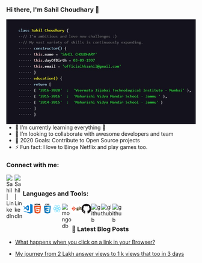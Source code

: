 ### Hi there, I'm Sahil Choudhary 👋

<img align="left" alt="Sahil | LinkedIn"  src="a.jpg" />
<br/>

- 🌱 I’m currently learning everything 🤣
- 👯 I’m looking to collaborate with awesome developers and team
- 🥅 2020 Goals: Contribute to Open Source projects
- ⚡ Fun fact: I love to Binge Netflix and play games too.

### Connect with me:

[<img align="left" alt="Sahil | LinkedIn" width="22px" src="https://cdn.jsdelivr.net/npm/simple-icons@v3/icons/linkedin.svg" />][linkedin]

[<img align="left" alt="Sahil | LinkedIn" width="22px" src="https://cdn.iconscout.com/icon/free/png-256/quora-9-722735.png" />][quora]

<br />

### Languages and Tools:

<img align="left" alt="Visual Studio Code" width="26px" src="https://raw.githubusercontent.com/github/explore/80688e429a7d4ef2fca1e82350fe8e3517d3494d/topics/visual-studio-code/visual-studio-code.png" />
<img align="left" alt="html5" width="26px" src="https://raw.githubusercontent.com/github/explore/80688e429a7d4ef2fca1e82350fe8e3517d3494d/topics/html/html.png" />
<img align="left" alt="CSS3" width="26px" src="https://raw.githubusercontent.com/github/explore/80688e429a7d4ef2fca1e82350fe8e3517d3494d/topics/css/css.png" />
<img align="left" alt="react" width="26px" src="https://raw.githubusercontent.com/github/explore/80688e429a7d4ef2fca1e82350fe8e3517d3494d/topics/react/react.png" />
<img align="left" alt="mongodb" width="26px" src="https://www.kindpng.com/picc/m/385-3851153_transparent-mongodb-png-circle-png-download.png" />
<img align="left" alt="git" width="26px" src="https://raw.githubusercontent.com/github/explore/80688e429a7d4ef2fca1e82350fe8e3517d3494d/topics/git/git.png" />
<img align="left" alt="github" width="26px" src="https://raw.githubusercontent.com/github/explore/78df643247d429f6cc873026c0622819ad797942/topics/github/github.png" />
<img align="left" alt="github" width="26px" src="https://www.drupal.org/files/project-images/aws-logo.png" />
<img align="left" alt="github" width="30px" src="https://upload.wikimedia.org/wikipedia/commons/thumb/d/d9/Node.js_logo.svg/1280px-Node.js_logo.svg.png" />
<img align="left" alt="github" width="26px" src="https://sdtimes.com/wp-content/uploads/2018/08/logo-glyph.png" />

<br />
<br />

### 📕 Latest Blog Posts

<!-- BLOG-POST-LIST:START -->

- [What happens when you click on a link in your Browser?](https://medium.com/@officialhksahil/what-happens-when-you-click-a-link-in-your-browser-c651f4890d29)

- [My journey from 2 Lakh answer views to 1 k views that too in 3 days](https://qr.ae/pN2war)
<!-- BLOG-POST-LIST:END -->

[linkedin]: https://www.linkedin.com/in/sahil-choudhary-258665125/
[quora]: https://www.quora.com/profile/Sahil-Choudhary-64
